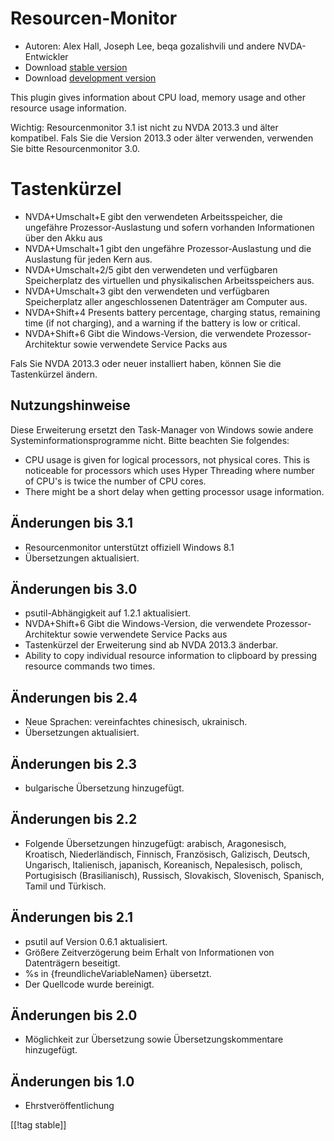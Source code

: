 # Resourcen-Monitor #

* Autoren: Alex Hall, Joseph Lee, beqa gozalishvili und andere
  NVDA-Entwickler
* Download [stable version][1]
* Download [development version][2]

This plugin gives information about CPU load, memory usage and other
resource usage information.

Wichtig: Resourcenmonitor 3.1 ist nicht zu NVDA 2013.3 und älter
kompatibel. Fals Sie die Version 2013.3 oder älter verwenden, verwenden Sie
bitte  Resourcenmonitor 3.0.

# Tastenkürzel #

* NVDA+Umschalt+E gibt den verwendeten Arbeitsspeicher, die ungefähre
  Prozessor-Auslastung und sofern vorhanden Informationen über den Akku aus
* NVDA+Umschalt+1 gibt den  ungefähre Prozessor-Auslastung und die
  Auslastung für jeden Kern aus.
* NVDA+Umschalt+2/5 gibt den verwendeten und verfügbaren Speicherplatz des
  virtuellen und physikalischen Arbeitsspeichers aus.
* NVDA+Umschalt+3 gibt den verwendeten und verfügbaren Speicherplatz aller
  angeschlossenen Datenträger am Computer aus.
* NVDA+Shift+4 Presents battery percentage, charging status, remaining time
  (if not charging), and a warning if the battery is low or critical.
* NVDA+Shift+6 Gibt die Windows-Version, die verwendete
  Prozessor-Architektur  sowie verwendete Service Packs aus

Fals Sie NVDA 2013.3 oder neuer installiert haben, können Sie die
Tastenkürzel ändern.

## Nutzungshinweise ##

Diese Erweiterung ersetzt den Task-Manager von Windows sowie andere
Systeminformationsprogramme nicht. Bitte beachten Sie folgendes:

* CPU usage is given for logical processors, not physical cores. This is
  noticeable for processors which uses Hyper Threading where number of CPU's
  is twice the number of CPU cores.
* There might be a short delay when getting processor usage information.

## Änderungen bis 3.1 ##

* Resourcenmonitor unterstützt offiziell Windows 8.1
* Übersetzungen aktualisiert.

## Änderungen bis 3.0 ##

* psutil-Abhängigkeit auf 1.2.1 aktualisiert.
* NVDA+Shift+6 Gibt die Windows-Version, die verwendete
  Prozessor-Architektur sowie verwendete Service Packs aus
* Tastenkürzel der Erweiterung sind ab NVDA 2013.3 änderbar.
* Ability to copy individual resource information to clipboard by pressing
  resource commands two times.

## Änderungen bis 2.4 ##

* Neue Sprachen: vereinfachtes chinesisch, ukrainisch.
* Übersetzungen aktualisiert.

## Änderungen bis 2.3 ##

* bulgarische Übersetzung hinzugefügt.

## Änderungen bis 2.2 ##

* Folgende Übersetzungen hinzugefügt: arabisch, Aragonesisch, Kroatisch,
  Niederländisch, Finnisch, Französisch, Galizisch, Deutsch, Ungarisch,
  Italienisch, japanisch, Koreanisch, Nepalesisch, polisch, Portugisisch
  (Brasilianisch), Russisch, Slovakisch, Slovenisch, Spanisch, Tamil und
  Türkisch.

## Änderungen bis 2.1 ##

* psutil auf Version 0.6.1 aktualisiert.
* Größere Zeitverzögerung beim Erhalt von Informationen von Datenträgern
  beseitigt.
* %s in {freundlicheVariableNamen} übersetzt.
* Der Quellcode wurde bereinigt.

## Änderungen bis 2.0 ##

* Möglichkeit zur Übersetzung sowie Übersetzungskommentare hinzugefügt.

## Änderungen bis 1.0 ##

* Ehrstveröffentlichung

[[!tag stable]]

[1]: http://addons.nvda-project.org/files/get.php?file=rm

[2]: http://addons.nvda-project.org/files/get.php?file=rm-dev
